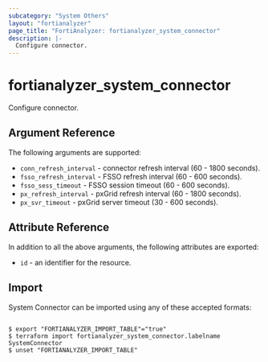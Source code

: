 ```yaml
---
subcategory: "System Others"
layout: "fortianalyzer"
page_title: "FortiAnalyzer: fortianalyzer_system_connector"
description: |-
  Configure connector.
---
```


# fortianalyzer_system_connector
Configure connector.

## Argument Reference


The following arguments are supported:


* `conn_refresh_interval` - connector refresh interval (60 - 1800 seconds).
* `fsso_refresh_interval` - FSSO refresh interval (60 - 600 seconds).
* `fsso_sess_timeout` - FSSO session timeout (60 - 600 seconds).
* `px_refresh_interval` - pxGrid refresh interval (60 - 1800 seconds).
* `px_svr_timeout` - pxGrid server timeout (30 - 600 seconds).


## Attribute Reference

In addition to all the above arguments, the following attributes are exported:
* `id` - an identifier for the resource.

## Import

System Connector can be imported using any of these accepted formats:
```

$ export "FORTIANALYZER_IMPORT_TABLE"="true"
$ terraform import fortianalyzer_system_connector.labelname SystemConnector
$ unset "FORTIANALYZER_IMPORT_TABLE"
```

